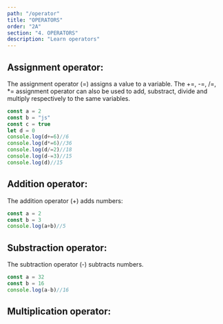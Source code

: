 ```yaml
---
path: "/operator"
title: "OPERATORS"
order: "2A"
section: "4. OPERATORS"
description: "Learn operators"
---
```

## Assignment operator:
The assignment operator (=) assigns a value to a variable. The +=, -=, /=, *= assignment operator can also be used to add, substract, divide and multiply respectively to the same variables.
```js
const a = 2
const b = "js"
const c = true
let d = 0
console.log(d+=6)//6
console.log(d*=6)//36
console.log(d/=2)//18
console.log(d-=3)//15
console.log(d)//15
```
## Addition operator:
The addition operator (+) adds numbers:
```js
const a = 2
const b = 3
console.log(a+b)//5
```
## Substraction operator:
The subtraction operator (-) subtracts numbers.
```js
const a = 32
const b = 16
console.log(a-b)//16
```
## Multiplication operator:




